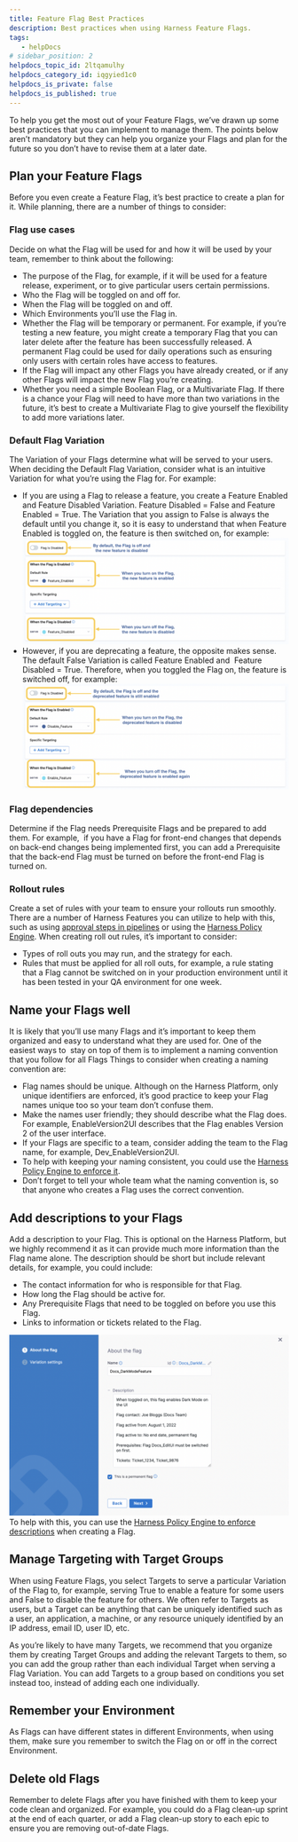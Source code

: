```yaml
---
title: Feature Flag Best Practices
description: Best practices when using Harness Feature Flags.
tags: 
   - helpDocs
# sidebar_position: 2
helpdocs_topic_id: 2ltqamulhy
helpdocs_category_id: iqgyied1c0
helpdocs_is_private: false
helpdocs_is_published: true
---
```


To help you get the most out of your Feature Flags, we’ve drawn up some best practices that you can implement to manage them. The points below aren’t mandatory but they can help you organize your Flags and plan for the future so you don’t have to revise them at a later date.

## Plan your Feature Flags

Before you even create a Feature Flag, it’s best practice to create a plan for it. While planning, there are a number of things to consider: 

### Flag use cases

Decide on what the Flag will be used for and how it will be used by your team, remember to think about the following:

* The purpose of the Flag, for example, if it will be used for a feature release, experiment, or to give particular users certain permissions.
* Who the Flag will be toggled on and off for.
* When the Flag will be toggled on and off.
* Which Environments you’ll use the Flag in.
* Whether the Flag will be temporary or permanent. For example, if you’re testing a new feature, you might create a temporary Flag that you can later delete after the feature has been successfully released. A permanent Flag could be used for daily operations such as ensuring only users with certain roles have access to features.
* If the Flag will impact any other Flags you have already created, or if any other Flags will impact the new Flag you’re creating.
* Whether you need a simple Boolean Flag, or a Multivariate Flag. If there is a chance your Flag will need to have more than two variations in the future, it’s best to create a Multivariate Flag to give yourself the flexibility to add more variations later.

### Default Flag Variation

The Variation of your Flags determine what will be served to your users. When deciding the Default Flag Variation, consider what is an intuitive Variation for what you’re using the Flag for. For example:

* If you are using a Flag to release a feature, you create a Feature Enabled and Feature Disabled Variation. Feature Disabled = False and Feature Enabled = True. The Variation that you assign to False is always the default until you change it, so it is easy to understand that when Feature Enabled is toggled on, the feature is then switched on, for example:![A screenshot showing variations for enabled flags and disabled flags.](./static/1-feature-flag-best-practices-02.png)
* However, if you are deprecating a feature, the opposite makes sense. The default False Variation is called Feature Enabled and  Feature Disabled = True. Therefore, when you toggled the Flag on, the feature is switched off, for example:![A screenshot showing variations when a flag is enabled and diabled.](./static/1-feature-flag-best-practices-03.png)

### Flag dependencies

Determine if the Flag needs Prerequisite Flags and be prepared to add them. For example,  if you have a Flag for front-end changes that depends on back-end changes being implemented first, you can add a Prerequisite that the back-end Flag must be turned on before the front-end Flag is turned on. 

### Rollout rules

Create a set of rules with your team to ensure your rollouts run smoothly. There are a number of Harness Features you can utilize to help with this, such as using [approval steps in pipelines](../../2-ff-using-flags/6-ff-build-pipeline/1-build-feature-flag-pipeline.md) or using the [Harness Policy Engine](../../2-ff-using-flags/8-harness-policy-engine.md). When creating roll out rules, it’s important to consider:

* Types of roll outs you may run, and the strategy for each.
* Rules that must be applied for all roll outs, for example, a rule stating that a Flag cannot be switched on in your production environment until it has been tested in your QA environment for one week.

## Name your Flags well

It is likely that you’ll use many Flags and it’s important to keep them organized and easy to understand what they are used for. One of the easiest ways to  stay on top of them is to implement a naming convention that you follow for all Flags Things to consider when creating a naming convention are: 

* Flag names should be unique. Although on the Harness Platform, only unique identifiers are enforced, it’s good practice to keep your Flag names unique too so your team don’t confuse them.
* Make the names user friendly; they should describe what the Flag does. For example, EnableVersion2UI describes that the Flag enables Version 2 of the user interface.
* If your Flags are specific to a team, consider adding the team to the Flag name, for example, Dev\_EnableVersion2UI.
* To help with keeping your naming consistent, you could use the [Harness Policy Engine to enforce it](../../2-ff-using-flags/8-harness-policy-engine.md).
* Don’t forget to tell your whole team what the naming convention is, so that anyone who creates a Flag uses the correct convention.

## Add descriptions to your Flags

Add a description to your Flag. This is optional on the Harness Platform, but we highly recommend it as it can provide much more information than the Flag name alone. The description should be short but include relevant details, for example, you could include:

* The contact information for who is responsible for that Flag.
* How long the Flag should be active for.
* Any Prerequisite Flags that need to be toggled on before you use this Flag.
* Links to information or tickets related to the Flag.

![An example flag description](./static/1-feature-flag-best-practices-04.png)To help with this, you can use the [Harness Policy Engine to enforce descriptions](../../2-ff-using-flags/8-harness-policy-engine.md) when creating a Flag.


## Manage Targeting with Target Groups

When using Feature Flags, you select Targets to serve a particular Variation of the Flag to, for example, serving True to enable a feature for some users and False to disable the feature for others. We often refer to Targets as users, but a Target can be anything that can be uniquely identified such as a user, an application, a machine, or any resource uniquely identified by an IP address, email ID, user ID, etc.

As you’re likely to have many Targets, we recommend that you organize them by creating Target Groups and adding the relevant Targets to them, so you can add the group rather than each individual Target when serving a Flag Variation. You can add Targets to a group based on conditions you set instead too, instead of adding each one individually. 

## Remember your Environment

As Flags can have different states in different Environments, when using them, make sure you remember to switch the Flag on or off in the correct Environment. 

## Delete old Flags

Remember to delete Flags after you have finished with them to keep your code clean and organized. For example, you could do a Flag clean-up sprint at the end of each quarter, or add a Flag clean-up story to each epic to ensure you are removing out-of-date Flags. 

